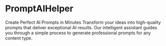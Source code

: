 # PromptAIHelper
Create Perfect AI Prompts in Minutes Transform your ideas into high-quality prompts that deliver exceptional AI results. Our intelligent assistant guides you through a simple process to generate professional prompts for any content type.
